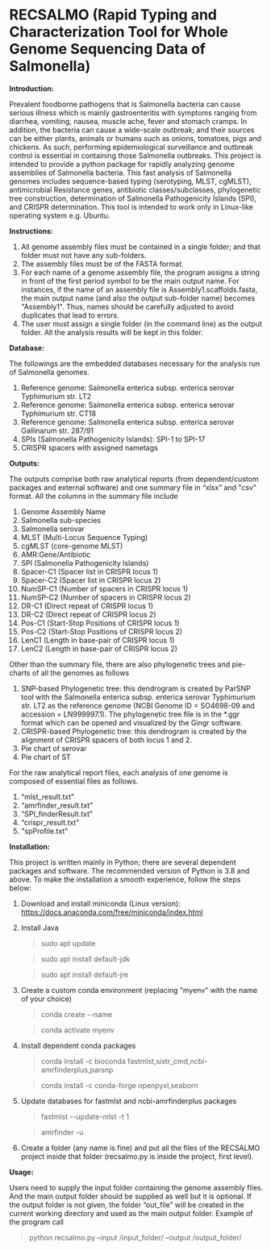 # RECSALMO (Rapid Typing and Characterization Tool for Whole Genome Sequencing Data of Salmonella)

**Introduction:**

Prevalent foodborne pathogens that is Salmonella bacteria can cause serious illness which is mainly gastroenteritis with symptoms ranging from diarrhea, vomiting, nausea, muscle ache, fever and stomach cramps. In addition, the bacteria can cause a wide-scale outbreak; and their sources can be either plants, animals or humans such as onions, tomatoes, pigs and chickens. As such, performing epidemiological surveillance and outbreak control is essential in containing those Salmonella outbreaks. 
This project is intended to provide a python package for rapidly analyzing genome assemblies of Salmonella bacteria. This fast analysis of Salmonella genomes includes sequence-based typing (serotyping, MLST, cgMLST), antimicrobial Resistance genes, antibiotic classes/subclasses, phylogenetic tree construction, determination of Salmonella Pathogenicity Islands (SPI), and CRISPR determination.
This tool is intended to work only in Linux-like operating system e.g. Ubuntu. 


**Instructions:**

1. All genome assembly files must be contained in a single folder; and that folder must not have any sub-folders.
2. The assembly files must be of the FASTA format.
3. For each name of a genome assembly file, the program assigns a string in front of the first period symbol to be the main output name. For instances, if the name of an assembly file is Assembly1.scaffolds.fasta, the main output name (and also the output sub-folder name) becomes "Assembly1". Thus, names should be carefully adjusted to avoid duplicates that lead to errors.
4. The user must assign a single folder (in the command line) as the output folder. All the analysis results will be kept in this folder.


**Database:**

The followings are the embedded databases necessary for the analysis run of Salmonella genomes.
1.	Reference genome: Salmonella enterica subsp. enterica serovar Typhimurium str. LT2
2.	Reference genome: Salmonella enterica subsp. enterica serovar Typhimurium str. CT18
3.	Reference genome: Salmonella enterica subsp. enterica serovar Gallinarum str. 287/91
4.	SPIs (Salmonella Pathogenicity Islands): SPI-1 to SPI-17
5.	CRISPR spacers with assigned nametags


**Outputs:**

The outputs comprise both raw analytical reports (from dependent/custom packages and external software) and one summary file in “xlsx” and "csv" format. All the columns in the summary file include    
1.	Genome Assembly Name
2.	Salmonella sub-species
3.	Salmonella serovar
4.	MLST (Multi-Locus Sequence Typing)
5.	cgMLST (core-genome MLST)
6.	AMR:Gene/Antibiotic
7.	SPI (Salmonella Pathogenicity Islands) 
8.	Spacer-C1 (Spacer list in CRISPR locus 1)
9.	Spacer-C2 (Spacer list in CRISPR locus 2)
10.	NumSP-C1 (Number of spacers in CRISPR locus 1)
11.	NumSP-C2 (Number of spacers in CRISPR locus 2)
12.	DR-C1 (Direct repeat of CRISPR locus 1)
13.	DR-C2 (Direct repeat of CRISPR locus 2)
14.	Pos-C1 (Start-Stop Positions of CRISPR locus 1)
15.	Pos-C2 (Start-Stop Positions of CRISPR locus 2)
16.	LenC1 (Length in base-pair of  CRISPR locus 1)
17.	LenC2 (Length in base-pair of  CRISPR locus 2) 
    
Other than the summary file, there are also phylogenetic trees and pie-charts of all the genomes as follows
1. SNP-based Phylogenetic tree: this dendrogram is created by ParSNP tool with the Salmonella enterica subsp. enterica serovar Typhimurium str. LT2 as the reference genome (NCBI Genome ID = SO4698-09 and accession = LN999997.1). The phylogenetic tree file is in the *.ggr format which can be opened and visualized by the Gingr software.
2. CRISPR-based Phylogenetic tree: this dendrogram is created by the alignment of CRISPR spacers of both locus 1 and 2.
3. Pie chart of serovar
4. Pie chart of ST

For the raw analytical report files, each analysis of one genome is composed of essential files as follows.
1.	“mlst_result.txt”
2.	“amrfinder_result.txt”
3.	“SPI_finderResult.txt”
4.	“crispr_result.txt”
5.	"spProfile.txt"


**Installation:**

This project is written mainly in Python; there are several dependent packages and software. The recommended version of Python is 3.8 and above. To make the installation a smooth experience, follow the steps below:
1. Download and install miniconda (Linux version): https://docs.anaconda.com/free/miniconda/index.html
2. Install Java
   >sudo apt update
   
   >sudo apt install default-jdk
   
   >sudo apt install default-jre
3. Create a custom conda environment (replacing "myenv" with the name of your choice)
   >conda create --name <myenv>
   
   >conda activate myenv
4. Install dependent conda packages
   >conda install -c bioconda fastmlst,sistr_cmd,ncbi-amrfinderplus,parsnp

   >conda install -c conda-forge openpyxl,seaborn
5. Update databases for fastmlst and ncbi-amrfinderplus packages
   >fastmlst --update-mlst -t 1
   
   >amrfinder -u
6. Create a folder (any name is fine) and put all the files of the RECSALMO project inside that folder (recsalmo.py is inside the project, first level).


**Usage:**

Users need to supply the input folder containing the genome assembly files. And the main output folder should be supplied as well but it is optional. If the output folder is not given, the folder “out_file” will be created in the current working directory and used as the main output folder.
Example of the program call 
>python recsalmo.py –input /input_folder/ –output /output_folder/  



  
